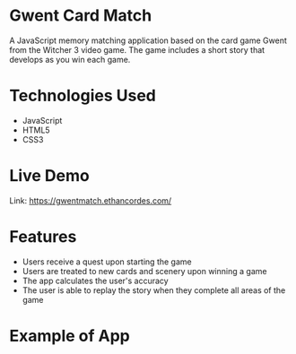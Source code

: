 # Gwent Card Match

A JavaScript memory matching application based on the card game Gwent from the Witcher 3 video game.  The game includes a short story that develops as you win each game.

# Technologies Used

- JavaScript
- HTML5
- CSS3

# Live Demo

Link: https://gwentmatch.ethancordes.com/

# Features

- Users receive a quest upon starting the game
- Users are treated to new cards and scenery upon winning a game
- The app calculates the user's accuracy
- The user is able to replay the story when they complete all areas of the game

# Example of App
